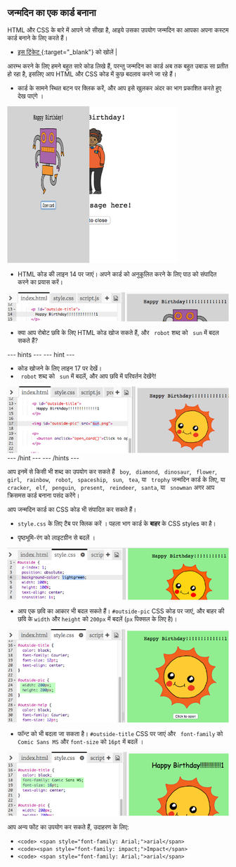 ## जन्मदिन का एक कार्ड बनाना

HTML और CSS के बारे में आपने जो सीखा है, आइये उसका उपयोग जन्मदिन का आपका अपना कस्टम कार्ड बनाने के लिए करते हैं।

+ [ इस ट्रिंकेट ](https://trinket.io/html/b33e4f4ca8) {:target="_blank"} को खोलें |

आरम्भ करने के लिए हमने बहुत सारे कोड लिखे हैं, परन्तु जन्मदिन का कार्ड अब तक बहुत उबाऊ सा प्रतीत हो रहा है, इसलिए आप HTML और CSS कोड में कुछ बदलाव करने जा रहे हैं।

+ कार्ड के सामने स्थित बटन पर क्लिक करें, और आप इसे खुलकर अंदर का भाग प्रकाशित करते हुए देख पाएंगे ।

![स्क्रीनशॉट](images/birthday-click.png)

+ HTML कोड की लाइन 14 पर जाएं। अपने कार्ड को अनुकूलित करने के लिए पाठ को संपादित करने का प्रयास करें।

![स्क्रीनशॉट](images/birthday-card-html.png)

+ क्या आप रोबोट छवि के लिए HTML कोड खोज सकते हैं, और ` robot` शब्द को ` sun` में बदल सकते हैं?

\--- hints \--- \--- hint \---

+ कोड खोजने के लिए लाइन 17 पर देखें।
+ ` robot` शब्द को ` sun` में बदलें, और आप छवि में परिवर्तन देखेंगे!

![स्क्रीनशॉट](images/birthday-card-sun.png) \--- /hint \--- \--- /hints \---

आप इनमें से किसी भी शब्द का उपयोग कर सकते हैं ` boy`, ` diamond`, ` dinosaur`, ` flower`, ` girl`, ` rainbow`, ` robot`, ` spaceship`, ` sun`, ` tea`, या ` trophy` जन्मदिन कार्ड के लिए, या ` cracker`, ` elf`, ` penguin`, ` present`, ` reindeer`, ` santa`, या ` snowman` अगर आप क्रिसमस कार्ड बनाना पसंद करेंगे।

आप जन्मदिन कार्ड का CSS कोड भी संपादित कर सकते हैं।

+ ` style.css ` के लिए टैब पर क्लिक करें । पहला भाग कार्ड के **बाहर** के CSS styles का है।

+ <color>पृष्ठभूमि-रंग</color> को <color>लाइटग्रीन</color> से बदलें ।

![स्क्रीनशॉट](images/birthday-card-outside.png)

+ आप एक छवि का आकार भी बदल सकते हैं। ` #outside-pic ` CSS कोड पर जाएं, और बाहर की छवि के ` width ` और ` height ` को ` 200px ` में बदलें (`px` पिक्सल के लिए है)।

![स्क्रीनशॉट](images/birthday-card-size.png)

+ फॉन्ट को भी बदला जा सकता है। ` #outside-title ` CSS पर जाएं और ` font-family` को ` Comic Sans MS ` और ` font-size ` को ` 16pt ` में बदलें ।

![स्क्रीनशॉट](images/birthday-card-font.png)

आप अन्य फोंट का उपयोग कर सकते हैं, उदाहरण के लिए:

+ `<code> <span style="font-family: Arial;">arial</span> `</code>
+ `<code><span style="font-family: impact;">Impact</span>`</code>
+ `<code> <span style="font-family: Arial;">arial</span> `</code>